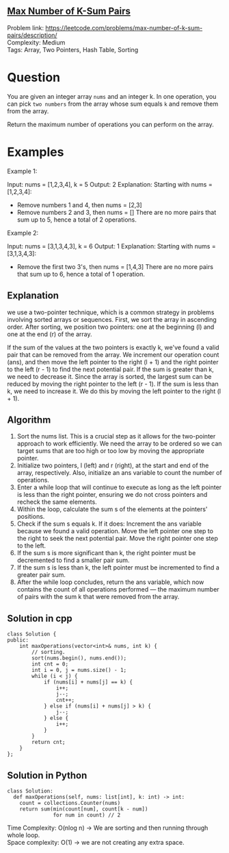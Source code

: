 ## [Max Number of K-Sum Pairs](https://leetcode.com/problems/max-number-of-k-sum-pairs/)

Problem link: https://leetcode.com/problems/max-number-of-k-sum-pairs/description/ <br>
Complexity: Medium  <br>
Tags: Array, Two Pointers, Hash Table, Sorting <br>


# Question

You are given an integer array `nums` and an integer k.
In one operation, you can pick `two numbers` from the array whose sum equals `k` and remove them from the array.

Return the maximum number of operations you can perform on the array.


# Examples

Example 1:

Input: nums = [1,2,3,4], k = 5
Output: 2
Explanation: Starting with nums = [1,2,3,4]:
- Remove numbers 1 and 4, then nums = [2,3]
- Remove numbers 2 and 3, then nums = []
There are no more pairs that sum up to 5, hence a total of 2 operations.

Example 2:

Input: nums = [3,1,3,4,3], k = 6
Output: 1
Explanation: Starting with nums = [3,1,3,4,3]:
- Remove the first two 3's, then nums = [1,4,3]
There are no more pairs that sum up to 6, hence a total of 1 operation.

## Explanation

we use a two-pointer technique, which is a common strategy in problems involving sorted arrays or sequences. First, we sort the array in ascending order. After sorting, we position two pointers: one at the beginning (l) and one at the end (r) of the array.

If the sum of the values at the two pointers is exactly k, we've found a valid pair that can be removed from the array. We increment our operation count (ans), and then move the left pointer to the right (l + 1) and the right pointer to the left (r - 1) to find the next potential pair.
If the sum is greater than k, we need to decrease it. Since the array is sorted, the largest sum can be reduced by moving the right pointer to the left (r - 1).
If the sum is less than k, we need to increase it. We do this by moving the left pointer to the right (l + 1).


## Algorithm

1. Sort the nums list. This is a crucial step as it allows for the two-pointer approach to work efficiently. We need the array to be ordered so we can target sums that are too high or too low by moving the appropriate pointer. 
2. Initialize two pointers, l (left) and r (right), at the start and end of the array, respectively. Also, initialize an ans variable to count the number of operations. 
3. Enter a while loop that will continue to execute as long as the left pointer is less than the right pointer, ensuring we do not cross pointers and recheck the same elements.
4. Within the loop, calculate the sum s of the elements at the pointers' positions.
5. Check if the sum s equals k. If it does:
Increment the ans variable because we found a valid operation.
Move the left pointer one step to the right to seek the next potential pair.
Move the right pointer one step to the left. 
6. If the sum s is more significant than k, the right pointer must be decremented to find a smaller pair sum.
7. If the sum s is less than k, the left pointer must be incremented to find a greater pair sum.
8. After the while loop concludes, return the ans variable, which now contains the count of all operations performed — the maximum number of pairs with the sum k that were removed from the array.


## Solution in cpp
```
class Solution {
public:
    int maxOperations(vector<int>& nums, int k) {
        // sorting.
        sort(nums.begin(), nums.end());
        int cnt = 0;
        int i = 0, j = nums.size() - 1;
        while (i < j) {
            if (nums[i] + nums[j] == k) {
                i++;
                j--;
                cnt++;
            } else if (nums[i] + nums[j] > k) {
                j--;
            } else {
                i++;
            }
        }
        return cnt;      
    }
};
```

## Solution in Python
```
class Solution:
  def maxOperations(self, nums: list[int], k: int) -> int:
    count = collections.Counter(nums)
    return sum(min(count[num], count[k - num])
               for num in count) // 2
```

Time Complexity: O(nlog n) -> We are sorting and then running through whole loop. <br>
Space complexity: O(1) -> we are not creating any extra space. 	
